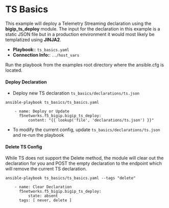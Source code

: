 # TS Basics

This example will deploy a Telemetry Streaming declaration using the **bigip_ts_deploy** module. The input for the declaration in this example is a static JSON file but in a production environment it would most likely be templatized using **JINJA2**.

* **Playbook:**: `ts_basics.yaml`
* **Connection Info:**: `../host_vars`

Run the playbook from the examples root directory where the ansible.cfg is located.

#### Deploy Declaration

* Deploy new TS declaration `ts_basics/declarations/ts.json`

```ansible-playbook ts_basics/ts_basics.yaml```

```
    - name: Deploy or Update
      f5networks.f5_bigip.bigip_ts_deploy:
          content: "{{ lookup('file', 'declarations/ts.json') }}"
```

* To modify the current config, update `ts_basics/declarations/ts.json` and re-run the playbook

#### Delete TS Config

While TS does not support the Delete method, the module will clear out the declaration for you and POST the empty declaration to the endpoint which will remove the current TS declaration.

```ansible-playbook ts_basics/ts_basics.yaml --tags "delete"```

```
    - name: Clear Declaration
      f5networks.f5_bigip.bigip_ts_deploy:
          state: absent
      tags: [ never, delete ]
```